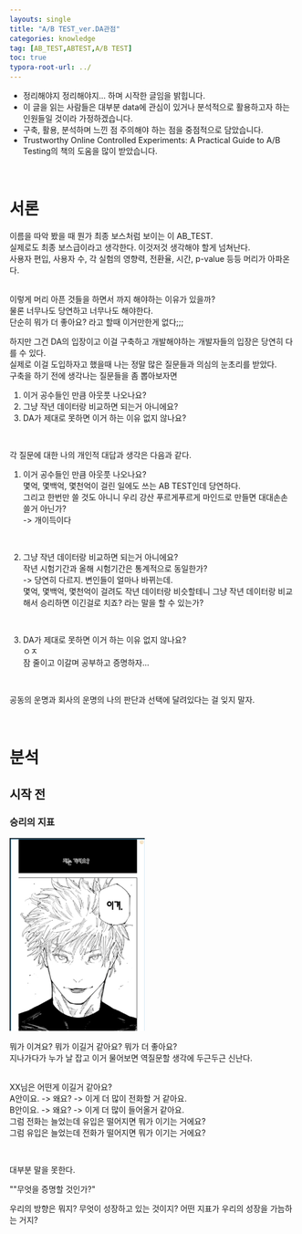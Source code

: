 ```yaml
---
layouts: single
title: "A/B TEST_ver.DA관점"
categories: knowledge
tag: [AB_TEST,ABTEST,A/B TEST]
toc: true
typora-root-url: ../
---
```



* 정리해야지 정리해야지... 하며 시작한 글임을 밝힙니다. 
* 이 글을 읽는 사람들은 대부분 data에 관심이 있거나 분석적으로 활용하고자 하는 인원들일 것이라 가정하겠습니다. 
* 구축, 활용, 분석하며 느낀 점 주의해야 하는 점을 중점적으로 담았습니다. 
* Trustworthy Online Controlled Experiments: A Practical Guide to A/B Testing의 책의 도움을 많이 받았습니다. 

<br>

# 서론 

이름을 따악 봤을 때 뭔가 최종 보스처럼 보이는 이 AB_TEST.   
실제로도 최종 보스급이라고 생각한다. 이것저것 생각해야 할게 넘쳐난다.       
사용자 편입, 사용자 수, 각 실험의 영향력, 전환율, 시간, p-value 등등 머리가 아파온다.    

<br> 이렇게 머리 아픈 것들을 하면서 까지 해야하는 이유가 있을까?     
물론 너무나도 당연하고 너무나도 해야한다.       
단순히 뭐가 더 좋아요? 라고 할때 이거만한게 없다;;; 

하지만 그건 DA의 입장이고 이걸 구축하고 개발해야하는 개발자들의 입장은 당연히 다를 수 있다.   
실제로 이걸 도입하자고 했을때 나는 정말 많은 질문들과 의심의 눈초리를 받았다.   
구축을 하기 전에 생각나는 질문들을 좀 뽑아보자면   

1. 이거 공수들인 만큼 아웃풋 나오나요? 
2. 그냥 작년 데이터랑 비교하면 되는거 아니에요? 
3. DA가 제대로 못하면 이거 하는 이유 없지 않나요? 

<br> 

각 질문에 대한 나의 개인적 대답과 생각은 다음과 같다. 

1. 이거 공수들인 만큼 아웃풋 나오나요?   
   몇억, 몇백억, 몇천억이 걸린 일에도 쓰는 AB TEST인데 당연하다.    
   그리고 한번만 쓸 것도 아니니 우리 강산 푸르게푸르게 마인드로 만들면 대대손손 쓸거 아닌가?    
   -> 개이득이다

   <br>

2. 그냥 작년 데이터랑 비교하면 되는거 아니에요?    
   작년 시험기간과 올해 시험기간은 통계적으로 동일한가?   
   -> 당연히 다르지. 변인들이 얼마나 바뀌는데.    
    몇억, 몇백억, 몇천억이 걸려도 작년 데이터랑 비슷할테니 그냥 작년 데이터랑 비교해서 승리하면 이긴걸로 치죠? 라는 말을 할 수 있는가?   

   <BR>

3. DA가 제대로 못하면 이거 하는 이유 없지 않나요?   
   ㅇㅈ   
   잠 줄이고 이갈며 공부하고 증명하자... 

<BR>

공동의 운명과 회사의 운명의 나의 판단과 선택에 달려있다는 걸 잊지 말자.       

<br>

# 분석

## 시작 전

### 승리의 지표

<img src="/images/2025-04-13-AB-TEST/image-20250413173753153.png" alt="image-20250413173753153" style="zoom:33%;" />

뭐가 이겨요? 뭐가 이길거 같아요? 뭐가 더 좋아요?    
지나가다가 누가 날 잡고 이거 물어보면 역질문할 생각에 두근두근 신난다.   

<br> XX님은 어떤게 이길거 같아요?    
A안이요. -> 왜요? -> 이게 더 많이 전화할 거 같아요.   
B안이요. -> 왜요? -> 이게 더 많이 들어올거 같아요.   
그럼 전화는 늘었는데 유입은 떨어지면 뭐가 이기는 거에요?  
그럼 유입은 늘었는데 전화가 떨어지면 뭐가 이기는 거에요? 

<br>

대부분 말을 못한다.    

 

""무엇을 증명할 것인가?"  

우리의 방향은 뭐지? 무엇이 성장하고 있는 것이지? 어떤 지표가 우리의 성장을 가늠하는 거지?   





